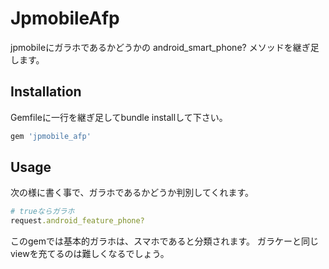 # JpmobileAfp

jpmobileにガラホであるかどうかの android_smart_phone? メソッドを継ぎ足します。

## Installation

Gemfileに一行を継ぎ足してbundle installして下さい。

```ruby
gem 'jpmobile_afp'
```

## Usage

次の様に書く事で、ガラホであるかどうか判別してくれます。

```ruby
# trueならガラホ
request.android_feature_phone?
```

このgemでは基本的ガラホは、スマホであると分類されます。
ガラケーと同じviewを充てるのは難しくなるでしょう。
